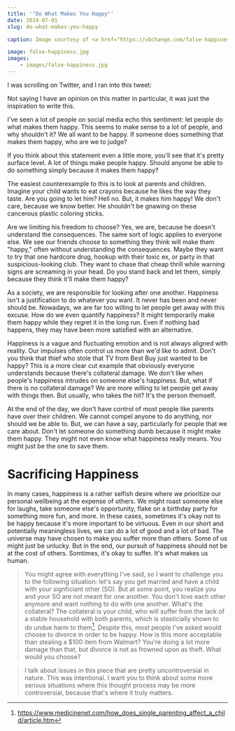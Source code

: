 ```yaml
---
title: '"Do What Makes You Happy"'
date: 2024-07-01
slug: do-what-makes-you-happy

caption: Image courtesy of <a href="https://vbchange.com/false-happiness/">vbchange.com</a>.

image: false-happiness.jpg
images:
    - images/false-happiness.jpg
---
```


I was scrolling on Twitter, and I ran into this tweet:

<!-- {{< twitter user="MediaPyre" id="1807498252796744043" >}} -->
<figcaption>Not saying I have an opinion on this matter in particular, it was just the inspiration to write this.</figcaption>

I've seen a lot of people on social media echo this sentiment: let people do what makes them happy. This seems to make sense to a lot of people, and why shouldn't it? We all want to be happy. If someone does something that makes them happy, who are we to judge?

If you think about this statement even a little more, you'll see that it's pretty surface level. A lot of things make people happy. Should anyone be able to do something simply because it makes them happy?

The easiest counterexample to this is to look at parents and children. Imagine your child wants to eat crayons because he likes the way they taste. Are you going to let him? Hell no. But, it makes him happy! We don't care, because we know better. He shouldn't be gnawing on these cancerous plastic coloring sticks. 

Are we limiting his freedom to choose? Yes, we are, because he doesn't understand the consequences. The same sort of logic applies to everyone else. We see our friends choose to something they think will make them "happy," often without understanding the consequences. Maybe they want to try that one hardcore drug, hookup with their toxic ex, or party in that suspicious-looking club. They want to chase that cheap thrill while warning signs are screaming in your head. Do you stand back and let them, simply because they think it'll make them happy?

As a society, we are responsible for looking after one another. Happiness isn't a justification to do whatever you want. It never has been and never should be. Nowadays, we are far too willing to let people get away with this excuse. How do we even quantify happiness? It might temporarily make them happy while they regret it in the long run. Even if nothing bad happens, they may have been more satisfied with an alternative. 

Happiness is a vague and fluctuating emotion and is not always aligned with reality. Our impulses often control us more than we'd like to admit. Don't you think that thief who stole that TV from Best Buy just wanted to be happy? This is a more clear cut example that obviously everyone understands because there's collateral damage. We don't like when people's happiness intrudes on someone else's happiness. But, what if there is no collateral damage? We are more willing to let people get away with things then. But usually, who takes the hit? It's the person themself. 

At the end of the day, we don't have control of most people like parents have over their children. We cannot compel anyone to do anything, nor should we be able to. But, we can have a say, particularly for people that we care about. Don't let someone do something dumb because it might make them happy. They might not even know what happiness really means. You might just be the one to save them. 

# Sacrificing Happiness
In many cases, happiness is a rather selfish desire where we prioritize our personal wellbeing at the expense of others. We might roast someone else for laughs, take someone else's opportunity, flake on a birthday party for something more fun, and more. In these cases, sometimes it's okay not to be happy because it's more important to be virtuous. Even in our short and potentially meaningless lives, we can do a lot of good and a lot of bad. The universe may have chosen to make you suffer more than others. Some of us might just be unlucky. But in the end, our pursuit of happiness should not be at the cost of others. Somtimes, it's okay to suffer. It's what makes us human.

> You might agree with everything I've said, so I want to challenge you to the following situation: let's say you get married and have a child with your signficiant other (SO). But at some point, you realize you and your SO are not meant for one another. You don't love each other anymore and want nothing to do with one another. What's the collateral? The collateral is your child, who will suffer from the lack of a stable household with both parents, which is stasticially shown to do undue harm to them[^1]. Despite this, most people I've asked would choose to divorce in order to be happy. How is this more acceptable than stealing a $100 item from Walmart? You're doing a lot more damage than that, but divorce is not as frowned upon as theft. What would you choose?

> I talk about issues in this piece that are pretty uncontroversial in nature. This was intentional. I want you to think about some more serious situations where this thought process may be more controversial, because that's where it truly matters. 

[^1]: https://www.medicinenet.com/how_does_single_parenting_affect_a_child/article.htm
